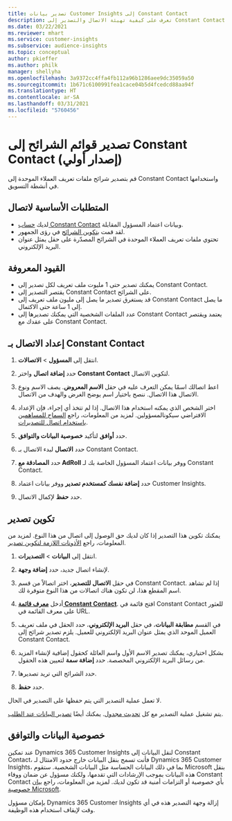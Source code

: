 ```yaml
---
title: تصدير بيانات Customer Insights إلى Constant Contact
description: تعرف على كيفية تهيئة الاتصال والتصدير إلى Constant Contact.
ms.date: 03/22/2021
ms.reviewer: mhart
ms.service: customer-insights
ms.subservice: audience-insights
ms.topic: conceptual
author: pkieffer
ms.author: philk
manager: shellyha
ms.openlocfilehash: 3a9372cc4ffa4fb112a96b1286aee9dc35059a50
ms.sourcegitcommit: 1b671c6100991fea1cace04b5d4fcedcd88aa94f
ms.translationtype: HT
ms.contentlocale: ar-SA
ms.lasthandoff: 03/31/2021
ms.locfileid: "5760456"
---
```

# <a name="export-segment-lists-to-constant-contact-preview"></a>تصدير قوائم الشرائح إلى Constant Contact (إصدار أولي)

قم بتصدير شرائح ملفات تعريف العملاء الموحدة إلى Constant Contact واستخدامها في أنشطة التسويق. 

## <a name="prerequisites-for-a-connection"></a>المتطلبات الأساسية لاتصال

-   لديك [حساب Constant Contact](https://www.constantcontact.com/account-home) وبيانات اعتماد المسؤول المقابلة.
-   لقد قمت [بتكوين الشرائح](segments.md) في رؤى الجمهور.
-   تحتوي ملفات تعريف العملاء الموحدة في الشرائح المصدّرة على حقل يمثل عنوان البريد الإلكتروني.

## <a name="known-limitations"></a>القيود المعروفة

- يمكنك تصدير حتى 1 مليوت ملف تعريف لكل تصدير إلى Constant Contact.
- يقتصر التصدير إلى Constant Contact على الشرائح.
- قد يستغرق تصدير ما يصل إلى مليون ملف تعريف إلى Constant Contact ما يصل إلى 1 ساعة حتى الاكتمال. 
- عدد الملفات الشخصية التي يمكنك تصديرها إلى Constant Contact يعتمد ويقتصر على عقدك مع Constant Contact.

## <a name="set-up-connection-to-constant-contact"></a>إعداد الاتصال بـ Constant Contact

1. انتقل إلى **المسؤول** > **الاتصالات**.

1. حدد **إضافة اتصال** واختر **Constant Contact** لتكوين الاتصال.

1. اعط اتصالك اسمًا يمكن التعرف عليه في حقل **الاسم المعروض**. يصف الاسم ونوع الاتصال هذا الاتصال. ننصح باختيار اسم يوضح الغرض والهدف من الاتصال.

1. اختر الشخص الذي يمكنه استخدام هذا الاتصال. إذا لم تتخذ أي إجراء، فإن الإعداد الافتراضي سيكونالمسؤولين. لمزيد من المعلومات، راجع [السماح للمساهمين باستخدام اتصال للتصديرات](connections.md#allow-contributors-to-use-a-connection-for-exports).

1. حدد **أوافق** لتأكيد **خصوصية البيانات والتوافق‬**.

1. حدد **الاتصال** لبدء الاتصال بـ Constant Contact.

1. حدد **المصادقة مع AdRoll** ووفر بيانات اعتماد المسؤول الخاصة بك لـ Constant Contact. 

1. حدد **إضافة نفسك كمستخدم تصدير** ووفر بيانات اعتماد Customer Insights.

1. حدد **حفظ** لإكمال الاتصال.

## <a name="configure-an-export"></a>تكوين تصدير

يمكنك تكوين هذا التصدير إذا كان لديك حق الوصول إلى اتصال من هذا النوع. لمزيد من المعلومات، راجع [الأذونات اللازمة لتكوين تصدير](export-destinations.md#set-up-a-new-export).

1. انتقل إلى **البيانات** > **التصديرات**.

1. لإنشاء اتصال جديد، حدد **إضافة وجهة**.

1. في حقل **الاتصال للتصدير**، اختر اتصالاً من قسم Constant Contact. إذا لم تشاهد اسم المقطع هذا، لن تكون هناك اتصالات من هذا النوع متوفرة لك.

1. أدخل [**معرف قائمة Constant Contact**](https://app.constantcontact.com/pages/contacts/ui#lists). افتح قائمة في Constant Contact للعثور على معرف القائمة في URL.

1. في القسم **مطابقة البيانات**، في حقل **البريد الإلكتروني**، حدد الحقل في ملف تعريف العميل الموحد الذي يمثل عنوان البريد الإلكتروني للعميل. يلزم تصدير شرائح إلى Constant Contact.

1. بشكل اختياري، يمكنك تصدير الاسم الأول واسم العائلة كحقول إضافية لإنشاء المزيد من رسائل البريد الإلكتروني المخصصة. حدد **إضافة سمة** لتعيين هذه الحقول.

1. حدد الشرائح التي تريد تصديرها.

1. حدد **حفظ**.

لا تعمل عملية التصدير التي يتم حفظها على التصدير في الحال.

يتم تشغيل عملية التصدير مع كل [تحديث مجدول](system.md#schedule-tab). يمكنك أيضًا [تصدير البيانات عند الطلب](export-destinations.md#run-exports-on-demand). 


## <a name="data-privacy-and-compliance"></a>خصوصية البيانات والتوافق

عند تمكين Dynamics 365 Customer Insights لنقل البيانات إلى Constant Contact، فأنت تسمح بنقل البيانات خارج حدود الامتثال لـ Dynamics 365 Customer Insights، بما في ذلك البيانات الحساسة مثل البيانات الشخصية. ستقوم Microsoft بنقل هذه البيانات بموجب الإرشادات التي تقدمها، ولكنك مسؤول عن ضمان ووفاء Constant Contact بأي خصوصية أو التزامات أمنية قد تكون لديك. لمزيد من المعلومات، راجع [بيان خصوصية Microsoft](https://go.microsoft.com/fwlink/?linkid=396732).

بإمكان مسؤول Dynamics 365 Customer Insights إزالة وجهة التصدير هذه في أي وقت لإيقاف استخدام هذه الوظيفة.
